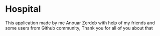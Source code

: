 # Hospital
This application made by me Anouar Zerdeb with help of my  friends and some users from Github community, Thank you for all of you about that
